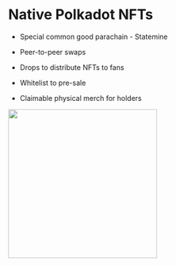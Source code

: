 # Native Polkadot NFTs

<div grid="~ cols-2 gap-2" m="t-2">


<div>

- Special common good parachain - Statemine

- Peer-to-peer swaps

- Drops to distribute NFTs to fans

- Whitelist to pre-sale

- Claimable physical merch for holders

</div>
<div>
  <img border="rounded" width=300 src="/decoded.png">
</div>
</div>